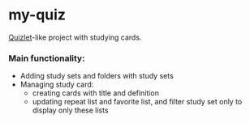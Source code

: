 # my-quiz


<a href="https://quizlet.com/latest">Quizlet</a>-like project with studying cards.

### Main functionality:

- Adding study sets and folders with study sets
- Managing study card:
  - creating cards with title and definition
  - updating repeat list and favorite list, and filter study set only to display only these lists 
